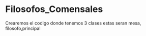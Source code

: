 # Filosofos_Comensales
Crearemos el codigo donde tenemos 3 clases estas seran mesa, filosofo,principal

